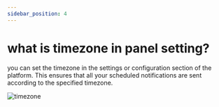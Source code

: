```yaml
---
sidebar_position: 4
---
```


# what is timezone in panel setting? #

you can set the timezone in the settings or configuration section of the platform. This ensures that all your scheduled notifications are sent according to the specified timezone.

![timezone](/img/timezone.png)